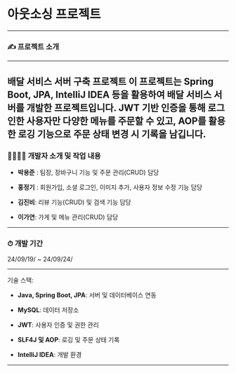 # 아웃소싱 프로젝트
---
### ✍ 프로젝트 소개 
---
배달 서비스 서버 구축 프로젝트
이 프로젝트는 Spring Boot, JPA, IntelliJ IDEA 등을 활용하여 배달 서비스 서버를 개발한 프로젝트입니다. JWT 기반 인증을 통해 로그인한 사용자만 다양한 메뉴를 주문할 수 있고, AOP를 활용한 로깅 기능으로 주문 상태 변경 시 기록을 남깁니다.
---
### 👨‍👨‍👧‍👦 개발자 소개 및 작업 내용

+ **박용준** : 팀장, 장바구니 기능 및 주문 관리(CRUD) 담당

+ **홍정기** : 회원가입, 소셜 로그인, 이미지 추가, 사용자 정보 수정 기능 담당

+ **김진비**: 리뷰 기능(CRUD) 및 검색 기능 담당

+ **이가연**: 가게 및 메뉴 관리(CRUD) 담당
---
### ⏱ 개발 기간

24/09/19/ ~ 24/09/24/

---

기술 스택:

+ **Java, Spring Boot, JPA**: 서버 및 데이터베이스 연동

+ **MySQL**: 데이터 저장소

+ **JWT**: 사용자 인증 및 권한 관리

+ **SLF4J 및 AOP**: 로깅 및 주문 상태 기록

+ **IntelliJ IDEA**: 개발 환경

---
